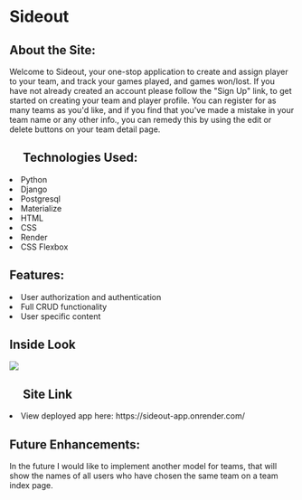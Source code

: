 <h1>Sideout</h1>

<h2>About the Site:</h2>

Welcome to Sideout, your one-stop application to create and assign player to your team, and track your games played, and games won/lost.
If you have not already created an account please follow the "Sign Up" link, to get started on creating your team and player profile. 
You can register for as many teams as you'd like, and if you find that you've made a mistake in your team name or any other info., you can remedy this by 
using the edit or delete buttons on your team detail page.

<ul><h2>Technologies Used: </h2></ul> 
 <li> Python</li>
 <li> Django</li>
 <li> Postgresql</li>
 <li> Materialize</li>
 <li> HTML</li>
 <li> CSS</li>
 <li> Render</li>
 <li>CSS Flexbox</li>
  
 <h2>Features:</h2>
 <li> User authorization and authentication</li>
 <li> Full CRUD functionality</li>
 <li> User specific content</li>
   
<h2>Inside Look</h2>
<img src="https://i.imgur.com/mX0gRBC.png">


<ol><h2>Site Link</h2></ol>
<li>View deployed app here: https://sideout-app.onrender.com/</li>
 

<h2>Future Enhancements:</h2>
In the future I would like to implement another model for teams, that will show the names of all users who have chosen the same team on a team index page.
